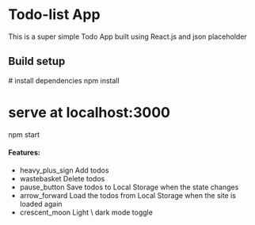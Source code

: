 # Todo-list App
<p>This is a super simple Todo App built using React.js and json placeholder</p>
<h2> Build setup</h2>
# install dependencies
npm install

# serve at localhost:3000
npm start
<h4>Features:</h4>
<ul>
   <li> heavy_plus_sign Add todos</li>
   <li> wastebasket Delete todos</li>
   <li> pause_button Save todos to Local Storage when the state changes</li>
   <li> arrow_forward Load the todos from Local Storage when the site is loaded again</li>
   <li> crescent_moon Light \ dark mode toggle</li>
</ul>
